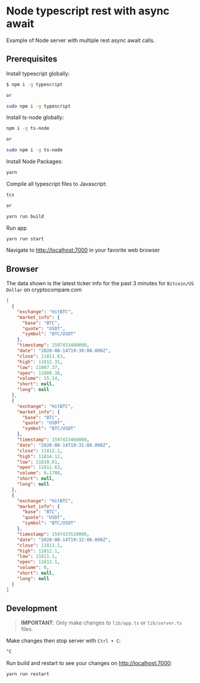 # Node typescript rest with async await

Example of Node server with multiple rest async await calls.

## Prerequisites

Install typescript globally:

```bash
$ npm i -g typescript

or

sudo npm i -g typescript
```

Install ts-node globally:

```bash
npm i -g ts-node

or

sudo npm i -g ts-node
```

Install Node Packages:

```bash
yarn
```

Compile all typescript files to Javascript:

```bash
tcs

or

yarn run build
```

Run app

```bash
yarn run start
```

Navigate to <http://localhost:7000> in your favorite web browser


## Browser
The data shown is the latest ticker info for the past 3 minutes for `Bitcoin/US Dollar` on cryptocompare.com

```json
[
  {
    "exchange": "HitBTC",
    "market_info": {
      "base": "BTC",
      "quote": "USDT",
      "symbol": "BTC/USDT"
    },
    "timestamp": 1597433400000,
    "date": "2020-08-14T19:30:00.000Z",
    "close": 11811.63,
    "high": 11812.31,
    "low": 11807.37,
    "open": 11809.38,
    "volume": 15.14,
    "short": null,
    "long": null
  },
  {
    "exchange": "HitBTC",
    "market_info": {
      "base": "BTC",
      "quote": "USDT",
      "symbol": "BTC/USDT"
    },
    "timestamp": 1597433460000,
    "date": "2020-08-14T19:31:00.000Z",
    "close": 11812.1,
    "high": 11814.12,
    "low": 11810.61,
    "open": 11811.63,
    "volume": 0.1788,
    "short": null,
    "long": null
  },
  {
    "exchange": "HitBTC",
    "market_info": {
      "base": "BTC",
      "quote": "USDT",
      "symbol": "BTC/USDT"
    },
    "timestamp": 1597433520000,
    "date": "2020-08-14T19:32:00.000Z",
    "close": 11811.1,
    "high": 11812.1,
    "low": 11811.1,
    "open": 11812.1,
    "volume": 0,
    "short": null,
    "long": null
  }
]
```

## Development

> **IMPORTANT**: Only make changes to `lib/app.ts` or `lib/server.ts` files.

Make changes then stop server with `Ctrl + C`:

```bash
^C
```

Run build and restart to see your changes on <http://localhost:7000>:

```bash
yarn run restart
```
